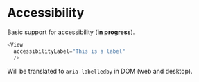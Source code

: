 Accessibility
===

Basic support for accessibility (**in progress**).

```javascript
<View
  accessibilityLabel="This is a label"
  />
```

Will be translated to `aria-labelledby` in DOM (web and desktop).
